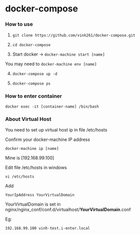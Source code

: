 # docker-compose
### How to use

1. `git clone https://github.com/vink261/docker-compose.git`

2. `cd docker-compose`

3. Start docker -> `docker-machine start [name]`

You may need to `docker-machine env [name]`

4. `docker-compose up -d`

5. `docker-compose ps`

### How to enter container

`docker exec -it [container-name] /bin/bash`

### About Virtual Host

You need to set up virtual host ip in file /etc/hosts

Confirm your docker-machine IP address

`docker-machine ip [name]` 

Mine is [192.168.99.100]

Edit file /etc/hosts in windows

`vi /etc/hosts`

Add

`YourIpAddress YourVirtualDomain`

YourVirtualDomain is set in nginx/nginx_conf/conf.d/virtualhost/**YourVirtualDomain**.conf

Eg:

`192.168.99.100 vinh-test.i-enter.local`
